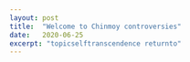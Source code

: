 ```yaml
---
layout: post
title:  "Welcome to Chinmoy controversies"
date:   2020-06-25
excerpt: "topicselftranscendence returnto"
---
```

